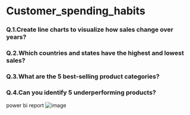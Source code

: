 # Customer_spending_habits
### Q.1.Create line charts to visualize how sales change over years?
### Q.2.Which countries and states have the highest and lowest sales?
### Q.3.What are the 5 best-selling product categories?
### Q.4.Can you identify 5 underperforming products?
power bi report
![image](https://github.com/riya3215/Customer_spending_habits/assets/132164122/cd85bbfc-ba56-4104-930b-53556d9833aa)

